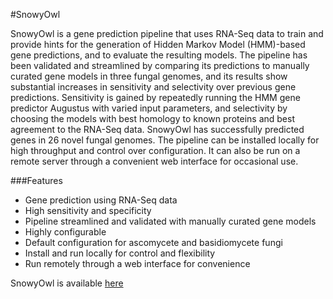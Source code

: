 #SnowyOwl

SnowyOwl is a gene prediction pipeline that uses RNA-Seq data to train and provide hints for the generation of Hidden Markov Model (HMM)-based gene predictions, and to evaluate the resulting models. The pipeline has been validated and streamlined by comparing its predictions to manually curated gene models in three fungal genomes, and its results show substantial increases in sensitivity and selectivity over previous gene predictions. Sensitivity is gained by repeatedly running the HMM gene predictor Augustus with varied input parameters, and selectivity by choosing the models with best homology to known proteins and best agreement to the RNA-Seq data. SnowyOwl has successfully predicted genes in 26 novel fungal genomes.
The pipeline can be installed locally for high throughput and control over configuration. It can also be run on a remote server through a convenient web interface for occasional use.

###Features

- Gene prediction using RNA-Seq data
- High sensitivity and specificity
- Pipeline streamlined and validated with manually curated gene models
- Highly configurable
- Default configuration for ascomycete and basidiomycete fungi
- Install and run locally for control and flexibility
- Run remotely through a web interface for convenience

SnowyOwl is available [here](http://sourceforge.net/projects/snowyowl/)
